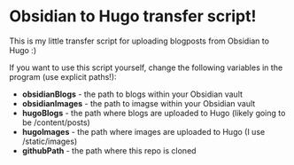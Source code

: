# Obsidian to Hugo transfer script!

This is my little transfer script for uploading blogposts from Obsidian to Hugo :)

If you want to use this script yourself, change the following variables in the program (use explicit paths!):

- **obsidianBlogs** - the path to blogs within your Obsidian vault
- **obsidianImages** - the path to imagse within your Obsidian vault
- **hugoBlogs** - the path where blogs are uploaded to Hugo (likely going to be /content/posts)
- **hugoImages** - the path where images are uploaded to Hugo (I use /static/images)
- **githubPath** - the path where this repo is cloned
